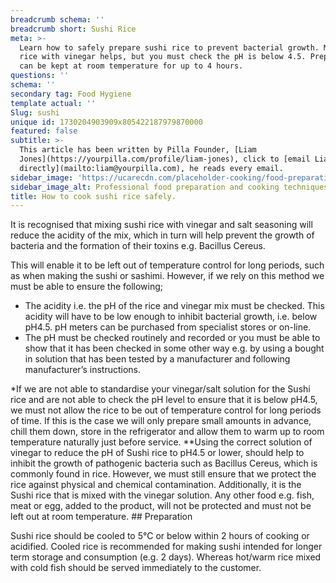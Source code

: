```yaml
---
breadcrumb schema: ''
breadcrumb short: Sushi Rice
meta: >-
  Learn how to safely prepare sushi rice to prevent bacterial growth. Mixing the
  rice with vinegar helps, but you must check the pH is below 4.5. Prepared rice
  can be kept at room temperature for up to 4 hours.
questions: ''
schema: ''
secondary tag: Food Hygiene
template actual: ''
Slug: sushi
unique id: 1730204903909x805422187979870000
featured: false
subtitle: >-
  This article has been written by Pilla Founder, [Liam
  Jones](https://yourpilla.com/profile/liam-jones), click to [email Liam
  directly](mailto:liam@yourpilla.com), he reads every email.
sidebar_image: 'https://ucarecdn.com/placeholder-cooking/food-preparation.jpg'
sidebar_image_alt: Professional food preparation and cooking techniques
title: How to cook sushi rice safely.
---
```

It is recognised that mixing sushi rice with vinegar and salt seasoning will reduce the acidity of the mix, which in turn will help prevent the growth of bacteria and the formation of their toxins e.g. Bacillus Cereus.

 This will enable it to be left out of temperature control for long periods, such as when making the sushi or sashimi. However, if we rely on this method we must be able to ensure the following; 

 - The acidity i.e. the pH of the rice and vinegar mix must be checked. This acidity will have to be low enough to inhibit bacterial growth, i.e. below pH4.5. pH meters can be purchased from specialist stores or on-line.
- The pH must be checked routinely and recorded or you must be able to show that it has been checked in some other way e.g. by using a bought in solution that has been tested by a manufacturer and following manufacturer’s instructions.

*If we are not able to standardise your vinegar/salt solution for the Sushi rice and are not able to check the pH level to ensure that it is below pH4.5, we must not allow the rice to be out of temperature control for long periods of time. If this is the case we will only prepare small amounts in advance, chill them down, store in the refrigerator and allow them to warm up to room temperature naturally just before service. 
**Using the correct solution of vinegar to reduce the pH of Sushi rice to pH4.5 or lower, should help to inhibit the growth of pathogenic bacteria such as Bacillus Cereus, which is commonly found in rice. However, we must still ensure that we protect the rice against physical and chemical contamination. Additionally, it is the Sushi rice that is mixed with the vinegar solution.&nbsp;Any other food e.g. fish, meat or egg, added to the product, will not&nbsp;be protected and must not be left out at room temperature. ## Preparation

 Sushi rice should be cooled to 5°C or below within 2 hours of cooking or acidified.&nbsp;Cooled rice is recommended for making sushi intended for longer term storage and consumption (e.g. 2 days). Whereas hot/warm rice mixed with cold fish should be served immediately to the customer.
